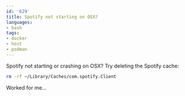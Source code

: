```yaml
---
id: '629'
title: Spotify not starting on OSX?
languages:
- bash
tags:
- docker
- host
- podman
---
```

Spotify not starting or crashing on OSX? Try deleting the Spotify cache:


```bash
rm -rf ~/Library/Caches/com.spotify.Client
```
    

Worked for me…

